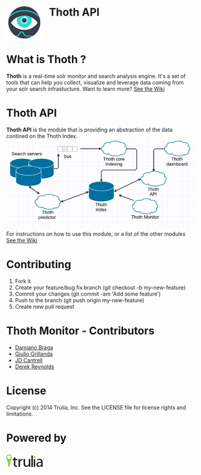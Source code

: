 <img align="left" src="img/thoth.png?raw=true">  &nbsp;&nbsp; Thoth API
======================
<br><br>

What is Thoth ?
=====================
**Thoth** is a real-time solr monitor and search analysis engine. It's a set of tools that can help you collect, visualize and leverage data coming from your solr search infrastucture.
Want to learn more? [See the Wiki](https://github.com/trulia/thoth/wiki)

Thoth API
======================
**Thoth API** is the module that is providing an abstraction of the data contined on the Thoth Index.
<img src="img/thoth-api-schema.png?raw=true"> <br>
For instructions on how to use this module, or a list of the other modules [See the Wiki](https://github.com/trulia/thoth-api/wiki)

Contributing
=======================
1. Fork it
2. Create your feature/bug fix branch (git checkout -b my-new-feature)
3. Commit your changes (git commit -am 'Add some feature')
4. Push to the branch (git push origin my-new-feature)
5. Create new pull request

Thoth Monitor - Contributors
=======================
- [Damiano Braga](https://github.com/dbraga)
- [Giulio Grillanda](https://github.com/ingiulio)
- [JD Cantrell](https://github.com/jdcantrell)
- [Derek Reynolds](https://github.com/derekr)

License
=============
Copyright (c) 2014 Trulia, Inc. See the LICENSE file for license rights and limitations.

Powered by
=============
<img align="left" src="img/powered-trulia-black.png?raw=true">
